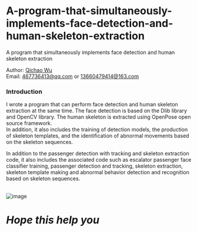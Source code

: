 # A-program-that-simultaneously-implements-face-detection-and-human-skeleton-extraction
A program that simultaneously implements face detection and human skeleton extraction

Author: [Qichao Wu](https://github.com/deepthinking-qichao)
<br>Email: 467736413@qq.com or 13660479414@163.com

### Introduction
I wrote a program that can perform face detection and human skeleton extraction at the same time. The face detection is based on the Dlib library and OpenCV library. The human skeleton is extracted using OpenPose open source framework.
<br>In addition, it also includes the training of detection models, the production of skeleton templates, and the identification of abnormal movements based on the skeleton sequences.

In addition to the passenger detection with tracking and skeleton extraction code, it also includes the associated code such as escalator passenger face classifier training, passenger detection and tracking, skeleton extraction, 
skeleton template making and abnormal behavior detection and recognition based on skeleton sequences.

<br>![image]()

# ***Hope this help you***